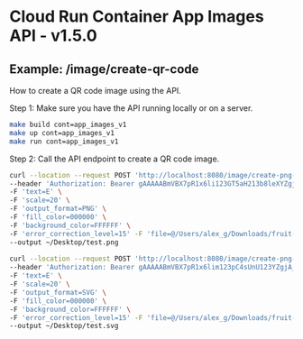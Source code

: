 # Cloud Run Container App Images API - v1.5.0

## Example: /image/create-qr-code
How to create a QR code image using the API.

Step 1: Make sure you have the API running locally or on a server.
```bash
make build cont=app_images_v1
make up cont=app_images_v1
make run cont=app_images_v1
```

Step 2: Call the API endpoint to create a QR code image.
```bash
curl --location --request POST 'http://localhost:8080/image/create-png-qr-code' \
--header 'Authorization: Bearer gAAAAABmVBX7pR1x6li123GT5aH213b8leXYZgjA_Tn-b0rMIw==' \
-F 'text=E' \
-F 'scale=20' \
-F 'output_format=PNG' \
-F 'fill_color=000000' \
-F 'background_color=FFFFFF' \
-F 'error_correction_level=15' -F 'file=@/Users/alex_g/Downloads/fruit-123.png' \
--output ~/Desktop/test.png
  
curl --location --request POST 'http://localhost:8080/image/create-png-qr-code' \
--header 'Authorization: Bearer gAAAAABmVBX7pR1x6lim123pC4sUnU123YZgjA_Tn-b0rMIw==' \
-F 'text=E' \
-F 'scale=20' \
-F 'output_format=SVG' \
-F 'fill_color=000000' \
-F 'background_color=FFFFFF' \
-F 'error_correction_level=15' -F 'file=@/Users/alex_g/Downloads/fruit-123.png' \
--output ~/Desktop/test.svg
```